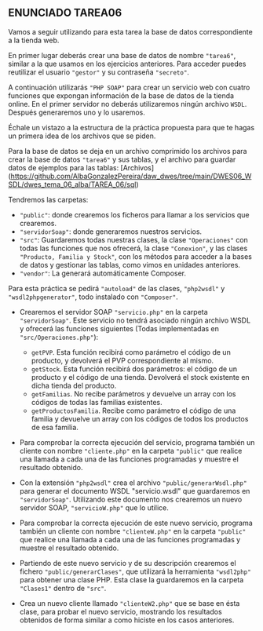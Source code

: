 ## **ENUNCIADO TAREA06**
Vamos a seguir utilizando para esta tarea la base de datos correspondiente a la tienda web.

En primer lugar deberás crear una base de datos de nombre ``"tarea6"``, similar a la que usamos en los ejercicios anteriores. Para acceder puedes reutilizar el usuario ``"gestor"`` y su contraseña ``"secreto"``.

A continuación utilizarás ``"PHP SOAP"`` para crear un servicio web con cuatro funciones que expongan información de la base de datos de la tienda online. En el primer servidor no deberás utilizaremos ningún archivo ``WSDL``. Después generaremos uno y lo usaremos.

Échale un vistazo a la estructura de la práctica propuesta para que te hagas un primera idea de los archivos que se piden.

Para la base de datos se deja en un archivo comprimido los archivos para crear la base de datos ``"tarea6"`` y sus tablas, y el archivo para guardar datos de ejemplos para las tablas: [Archivos] (https://github.com/AlbaGonzalezPereira/daw_dwes/tree/main/DWES06_WSDL/dwes_tema_06_alba/TAREA_06/sql)

Tendremos las carpetas:

* ``"public"``: donde crearemos los ficheros para llamar a los servicios que crearemos.
* ``"servidorSoap"``: donde generaremos nuestros servicios.
* ``"src"``: Guardaremos todas nuestras clases, la clase ``"Operaciones"`` con todas las funciones que nos ofrecerá, la clase ``"Conexion"``, y las clases ``"Producto, Familia y Stock"``, con los métodos para acceder a la bases de datos y gestionar las tablas, como vimos en unidades anteriores.
* ``"vendor"``: La generará automáticamente  Composer.

Para esta práctica se pedirá ``"autoload"`` de las clases, ``"php2wsdl"`` y ``"wsdl2phpgenerator"``, todo instalado con ``"Composer"``.


* Crearemos el servidor SOAP ``"servicio.php"`` en la carpeta ``"servidorSoap"``. Este servicio no tendrá asociado ningún archivo WSDL y ofrecerá las funciones siguientes (Todas implementadas en ``"src/Operaciones.php"``):
    * ``getPVP``. Esta función recibirá como parámetro el código de un producto, y devolverá el PVP correspondiente al mismo.
    * ``getStock``. Esta función recibirá dos parámetros: el código de un producto y el código de una tienda. Devolverá el stock existente en dicha tienda del producto.
    * ``getFamilias``. No recibe parámetros y devuelve un array con los códigos de todas las familias existentes.
    * ``getProductosFamilia``. Recibe como parámetro el código de una familia y devuelve un array con los códigos de todos los productos de esa familia.

* Para comprobar la correcta ejecución del servicio, programa también un cliente con nombre ``"cliente.php"`` en la carpeta ``"public"`` que realice una llamada a cada una de las funciones programadas y muestre el resultado obtenido.

* Con la extensión ``"php2wsdl"`` crea el archivo ``"public/generarWsdl.php"`` para generar el documento WSDL "servicio.wsdl" que guardaremos en ``"servidorSoap"``. Utilizando este documento  nos crearemos un nuevo servidor SOAP, ``"servicioW.php"`` que lo utilice.

* Para comprobar la correcta ejecución de este nuevo servicio, programa también un cliente con nombre ``"clienteW.php"`` en la carpeta ``"public"`` que realice una llamada a cada una de las funciones programadas y muestre el resultado obtenido.

* Partiendo de este nuevo servicio y de su descripción crearemos el fichero ``"public/generarClases"``, que  utilizará la herramienta ``"wsdl2php"`` para obtener una clase PHP. Esta clase la guardaremos en la carpeta ``"Clases1"`` dentro de ``"src"``.

* Crea un nuevo cliente llamado ``"clienteW2.php"`` que se base en ésta clase, para probar el nuevo servicio, mostrando los resultados obtenidos de forma similar a como hiciste en los casos anteriores.